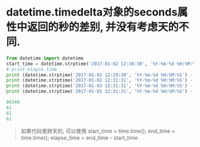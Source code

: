 # datetime.timedelta对象的seconds属性中返回的秒的差别, 并没有考虑天的不同.
```python
from datetime import datetime
start_time = datetime.strptime('2017-01-02 12:30:30', '%Y-%m-%d %H:%M:%S')
# print elapse_time
print (datetime.strptime('2017-01-02 12:29:30', '%Y-%m-%d %H:%M:%S') - start_time).seconds
print (datetime.strptime('2017-01-02 12:31:31', '%Y-%m-%d %H:%M:%S') - start_time).seconds
print (datetime.strptime('2017-01-03 12:31:31', '%Y-%m-%d %H:%M:%S') - start_time).seconds
print (datetime.strptime('2017-01-01 12:31:31', '%Y-%m-%d %H:%M:%S') - start_time).seconds

86340
61
61
61
```
> 如果代码里跨天的, 可以使用 start_time = time.time(); end_time = time.time(); elapse_time = end_time - start_time

